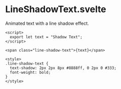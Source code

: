 # LineShadowText.svelte

Animated text with a line shadow effect.

```svelte
<script>
  export let text = "Shadow Text";
</script>

<span class="line-shadow-text">{text}</span>

<style>
.line-shadow-text {
  text-shadow: 2px 2px 8px #8888ff, 0 2px 0 #333;
  font-weight: bold;
}
</style>
```
